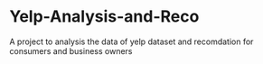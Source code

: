 # Yelp-Analysis-and-Reco
A project to analysis the data of yelp dataset and recomdation for consumers and business owners

